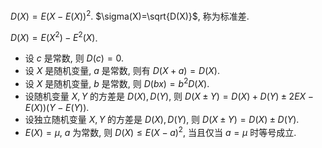 $D(X) = E(X-E(X))^2$. $\sigma(X)=\sqrt{D(X)}$, 称为标准差. 

$D(X)=E(X^2)-E^2(X)$. 

- 设 $c$ 是常数, 则 $D(c) = 0$. 
- 设 $X$ 是随机变量, $a$ 是常数, 则有 $D(X+a)=D(X)$. 
- 设 $X$ 是随机变量, $b$ 是常数, 则 $D(bx) = b^2D(X)$. 
- 设随机变量 $X,Y$ 的方差是 $D(X), D(Y)$, 则 $D(X\pm Y)=D(X)+D(Y)\pm2E{X-E(X))(Y-E(Y))}$. 
- 设独立随机变量 $X,Y$ 的方差是 $D(X), D(Y)$, 则 $D(X\pm Y) = D(X) \pm D(Y)$. 
- $E(X)=\mu$, $a$ 为常数, 则 $D(X) \le E(X-a)^2$, 当且仅当 $a=\mu$ 时等号成立. 